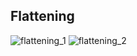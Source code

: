 ## Flattening

![flattening_1](https://user-images.githubusercontent.com/19742979/69974864-6fd1ef00-1569-11ea-8cb3-a157e0156200.PNG)
![flattening_2](https://user-images.githubusercontent.com/19742979/69974866-6fd1ef00-1569-11ea-8182-0e171ae01d75.PNG)